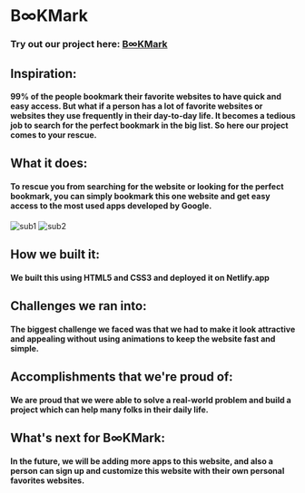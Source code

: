# B∞KMark

### Try out our project here: [B∞KMark](https://binfikmark.netlify.app/)

## Inspiration: 
#### 99% of the people bookmark their favorite websites to have quick and easy access. But what if a person has a lot of favorite websites or websites they use frequently in their day-to-day life. It becomes a tedious job to search for the perfect bookmark in the big list. So here our project comes to your rescue.

## What it does: 
#### To rescue you from searching for the website or looking for the perfect bookmark, you can simply bookmark this one website and get easy access to the most used apps developed by Google.

![sub1](https://user-images.githubusercontent.com/65391854/129444701-438a0e8e-1032-49ba-b9a1-afa2d8ccea9c.png)
![sub2](https://user-images.githubusercontent.com/65391854/129444711-0144fd78-3d5e-4978-85aa-5c340c5dfda9.png)

## How we built it: 
#### We built this using HTML5 and CSS3 and deployed it on Netlify.app

## Challenges we ran into: 
#### The biggest challenge we faced was that we had to make it look attractive and appealing without using animations to keep the website fast and simple. 

## Accomplishments that we're proud of: 
#### We are proud that we were able to solve a real-world problem and build a project which can help many folks in their daily life. 

## What's next for B∞KMark: 
#### In the future, we will be adding more apps to this website, and also a person can sign up and customize this website with their own personal favorites websites.

